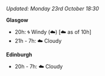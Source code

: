 *Updated: Monday 23rd October 18:30*

**Glasgow**

* 20h: :cyclone: Windy (:cloud:) [:cloud: as of 10h]
* 21h - 7h: :cloud: Cloudy

**Edinburgh**

* 20h - 7h: :cloud: Cloudy
